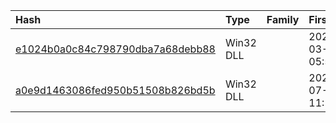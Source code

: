 |Hash|Type|Family|First_Seen|Name|
|:--|:--|:--|:--|:--|
|[e1024b0a0c84c798790dba7a68debb88](https://www.virustotal.com/gui/file/e1024b0a0c84c798790dba7a68debb88)|Win32 DLL||2023-03-01 05:52:22|C:\Users\user\AppData\Local\Temp\5dluozj1.f1v\e1024b0a0c84c798790dba7a68debb88|
|[a0e9d1463086fed950b51508b826bd5b](https://www.virustotal.com/gui/file/a0e9d1463086fed950b51508b826bd5b)|Win32 DLL||2020-07-23 11:19:07|sample.exe|
